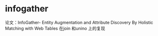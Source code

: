 # infogather
论文：InfoGather- Entity Augmentation and Attribute Discovery By Holistic Matching with Web Tables 在join 和unino 上的复现
